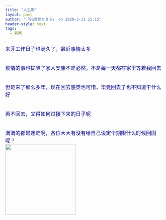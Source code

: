```yaml
---
title: "人生啊"
layout: post
author: "「BG萱萱０８８」 on 2020-3-11 15:15"
header-style: text
tags:
  - 新闻
---
```


<head></head>
<body>
 <font size="3"><font color="#000080">来菲工作日子也满久了，最近事情太多</font></font>
 <br> 
 <font size="3"><font color="#000080"><br> </font></font>
 <br> 
 <font size="3"><font color="#000080">疫情的事也提醒了家人安康不是必然，不是每一天都在家里等着我回去</font></font>
 <br> 
 <font size="3"><font color="#000080"><br> </font></font>
 <br> 
 <font size="3"><font color="#000080">但是来了那么多年，现在回去感觉也可惜，毕竟回去了也不知道干什么好</font></font>
 <br> 
 <font size="3"><font color="#000080"><br> </font></font>
 <br> 
 <font size="3"><font color="#000080">若不回去，又得如何过接下来的日子呢</font></font>
 <br> 
 <font size="3"><font color="#000080"><br> </font></font>
 <br> 
 <font size="3"><font color="#000080">满满的都是迷茫啊，各位大大有没有给自己设定个期限什么时候回国呢？</font></font>
 <br> 
 <ignore_js_op> 
  <img aid="1340568" src="https://bbs.boniu123.cc/data/attachment/forum/202003/10/154108nl788arf9phii8tv.png" zoomfile="data/attachment/forum/202003/10/154108nl788arf9phii8tv.png" file="data/attachment/forum/202003/10/154108nl788arf9phii8tv.png" width="225" inpost="1"> 
  <div class="tip tip_4 aimg_tip" id="aimg_1340568_menu" style="position: absolute; display: none" disautofocus="true"> 
   <div class="xs0"> 
    <p><strong>download.png</strong> <em class="xg1">(6.02 KB, 下载次数: 0)</em></p> 
    <p> <a href="forum.php?mod=attachment&amp;aid=MTM0MDU2OHw2NjFlOGY3N3wxNTgzOTEzNzQ0fDB8NTc3NTM3&amp;nothumb=yes" target="_blank">下载附件</a> &nbsp;<a href="javascript:;" onclick="showWindow(this.id, this.getAttribute('url'), 'get', 0);" id="savephoto_1340568" url="home.php?mod=spacecp&amp;ac=album&amp;op=saveforumphoto&amp;aid=1340568&amp;handlekey=savephoto_1340568">保存到相册</a> </p> 
    <p class="xg1 y"><span title="2020-3-10 15:41">昨天&nbsp;15:41</span> 上传</p> 
   </div> 
   <div class="tip_horn"></div> 
  </div> 
 </ignore_js_op> 
 <br> 
 <br>
</body>


